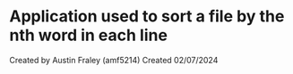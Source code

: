 # Application used to sort a file by the nth word in each line
Created by Austin Fraley (amf5214)
Created 02/07/2024
